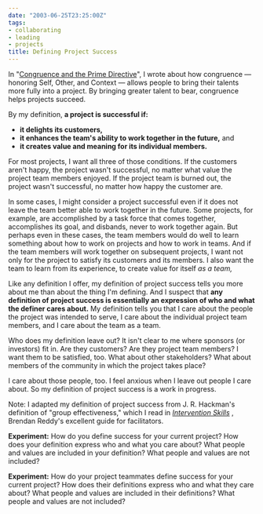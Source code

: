 ```yaml
---
date: "2003-06-25T23:25:00Z"
tags:
- collaborating
- leading
- projects
title: Defining Project Success
---
```


<p> In "<a href="/2003/06/congruence_and_the_prime_directive/">Congruence and the Prime Directive</a>", I wrote about how congruence — honoring Self, Other, and Context — allows people to bring their talents more fully into a project. By bringing greater talent to bear, congruence helps projects succeed. </p>
<p> By my definition, <strong>a project is successful if:</strong>
</p>
<ul>
<li>
<strong>it delights its customers,</strong>
</li>
<li>
<strong>it enhances the team's ability to work together in the future,</strong> and</li>
<li>
<strong>it creates value and meaning for its individual members.</strong>
</li>
</ul>
<p> For most projects, I want all three of those conditions. If the customers aren't happy, the project wasn't successful, no matter what value the project team members enjoyed. If the project team is burned out, the project wasn't successful, no matter how happy the customer are. </p>
<p> In some cases, I might consider a project successful even if it does not leave the team better able to work together in the future. Some projects, for example, are accomplished by a task force that comes together, accomplishes its goal, and disbands, never to work together again. But perhaps even in these cases, the team members would do well to learn something about how to work on projects and how to work in teams. And if the team members will work together on subsequent projects, I want not only for the project to satisfy its customers and its members. I also want the team to learn from its experience, to create value for itself <em>as a team,</em>
</p>
<p> Like any definition I offer, my definition of project success tells you more about me than about the thing I'm defining. And I suspect that <strong>any definition of project success is essentially an expression of who and what the definer cares about.</strong> My definition tells you that I care about the people the project was intended to serve, I care about the individual project team members, and I care about the team as a team. </p>
<p> Who does my definition leave out? It isn't clear to me where sponsors (or investors) fit in. Are they customers? Are they project team members? I want them to be satisfied, too. What about other stakeholders? What about members of the community in which the project takes place? </p>
<p> I care about those people, too. I feel anxious when I leave out people I care about. So my definition of project success is a work in progress. </p>
<p> Note: I adapted my definition of project success from J. R. Hackman's definition of "group effectiveness," which I read in <em>
<a href="http://www.amazon.com/exec/obidos/ASIN/0883904349/dalehemer-20">Intervention Skills</a>
</em>, Brendan Reddy's excellent guide for facilitators. </p>
<p>
<strong>Experiment:</strong> How do you define success for your current project? How does your definition express who and what you care about? What people and values are included in your definition? What people and values are not included? </p>
<p>
<strong>Experiment:</strong> How do your project teammates define success for your current project? How does their definitions express who and what they care about? What people and values are included in their definitions? What people and values are not included? </p>
